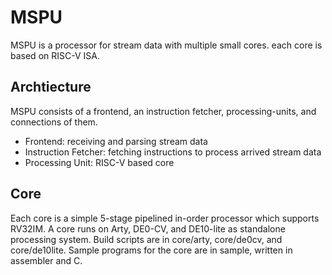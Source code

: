 # MSPU

MSPU is a processor for stream data with multiple small cores. each core is based on RISC-V ISA.

## Archtiecture

MSPU consists of a frontend, an instruction fetcher, processing-units, and connections of them.

- Frontend: receiving and parsing stream data
- Instruction Fetcher: fetching instructions to process arrived stream data
- Processing Unit: RISC-V based core

## Core
Each core is a simple 5-stage pipelined in-order processor which supports RV32IM. A core runs on Arty, DE0-CV, and DE10-lite as standalone processing system.
Build scripts are in core/arty, core/de0cv, and core/de10lite. Sample programs for the core are in sample, written in assembler and C.
